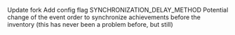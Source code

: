 Update fork
Add config flag SYNCHRONIZATION_DELAY_METHOD
Potential change of the event order to synchronize achievements before the inventory (this has never been a problem before, but still)
